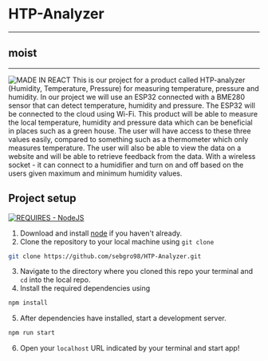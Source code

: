 # HTP-Analyzer
___
## moist
___
![MADE IN REACT](https://img.shields.io/badge/MADE_IN_REACT-black?style=for-the-badge&logo=react)
This is our project for a product called HTP-analyzer (Humidity, Temperature, Pressure) for measuring
temperature, pressure and humidity. In our project we will use an ESP32 connected with a BME280 sensor
that can detect temperature, humidity and pressure. The ESP32 will be connected to the cloud using
Wi-Fi. This product will be able to measure the local temperature, humidity and pressure data which can be
beneficial in places such as a green house. The user will have access to these three values easily, compared
to something such as a thermometer which only measures temperature. The user will also be able to view
the data on a website and will be able to retrieve feedback from the data. With a wireless socket - it can
connect to a humidifier and turn on and off based on the users given maximum and minimum humidity
values.

## Project setup
[![REQUIRES - NodeJS](https://img.shields.io/static/v1?label=REQUIRES&message=NodeJS&color=%23339933&style=for-the-badge&logo=Node.js)](https://nodejs.org/en/)

1. Download and install [node](https://nodejs.org/en/) if you haven't already.
2. Clone the repository to your local machine using `git clone`
```bash
git clone https://github.com/sebgro98/HTP-Analyzer.git
```
3. Navigate to the directory where you cloned this repo your terminal and `cd` into the local repo.
4. Install the required dependencies using
```bash
npm install
```
5. After dependencies have installed, start a development server.
```bash
npm run start
```
6. Open your `localhost` URL indicated by your terminal and start app!
